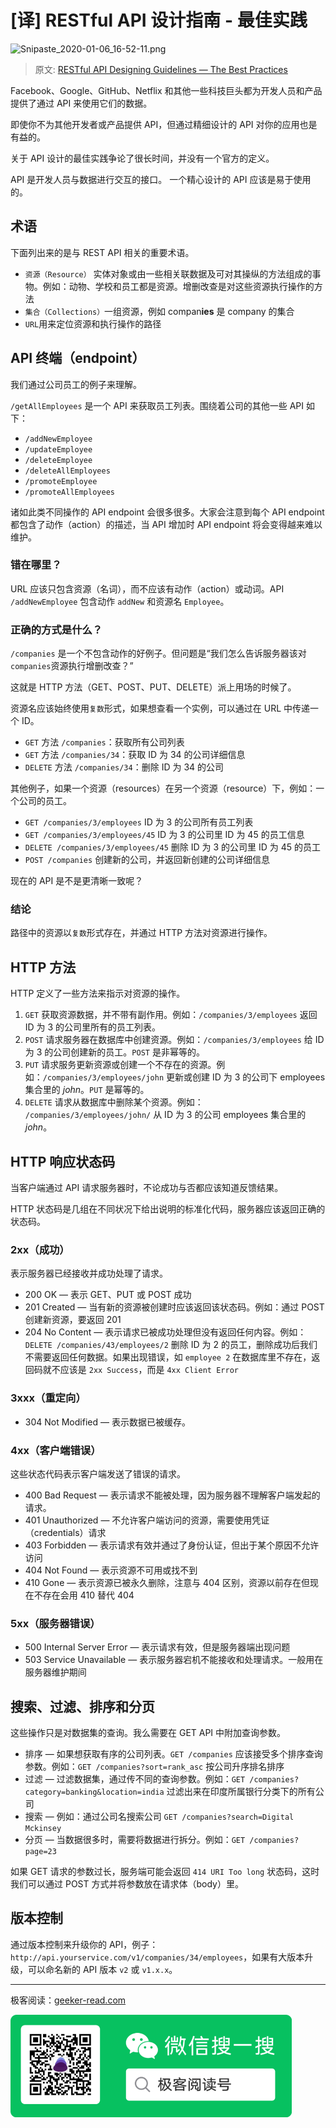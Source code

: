 # [译] RESTful API 设计指南 - 最佳实践

![Snipaste_2020-01-06_16-52-11.png](https://cdn.nlark.com/yuque/0/2020/png/639317/1578302570478-810015d8-90ed-439e-be2e-dc17c56050c6.png#align=left&display=inline&height=634&name=Snipaste_2020-01-06_16-52-11.png&originHeight=634&originWidth=1344&size=1269474&status=done&style=none&width=1344)<br />


> 原文: [RESTful API Designing Guidelines — The Best Practices](https://medium.com/better-programming/restful-api-designing-guidelines-the-best-practices-39454135f61)

Facebook、Google、GitHub、Netflix 和其他一些科技巨头都为开发人员和产品提供了通过 API 来使用它们的数据。

即使你不为其他开发者或产品提供 API，但通过精细设计的 API 对你的应用也是有益的。


关于 API 设计的最佳实践争论了很长时间，并没有一个官方的定义。

API 是开发人员与数据进行交互的接口。 一个精心设计的 API 应该是易于使用的。


## 术语

下面列出来的是与 REST API 相关的重要术语。

* `资源（Resource）` 实体对象或由一些相关联数据及可对其操纵的方法组成的事物。例如：动物、学校和员工都是资源。增删改查是对这些资源执行操作的方法
* `集合（Collections）`一组资源，例如 compan**ies** 是 company 的集合
* `URL`用来定位资源和执行操作的路径


## API 终端（endpoint）

我们通过公司员工的例子来理解。

`/getAllEmployees` 是一个 API 来获取员工列表。围绕着公司的其他一些 API 如下：

* `/addNewEmployee`
* `/updateEmployee`
* `/deleteEmployee`
* `/deleteAllEmployees`
* `/promoteEmployee`
* `/promoteAllEmployees`

诸如此类不同操作的 API endpoint 会很多很多。大家会注意到每个 API endpoint 都包含了动作（action）的描述，当 API 增加时 API endpoint 将会变得越来难以维护。

### 错在哪里？

URL 应该只包含资源（名词），而不应该有动作（action）或动词。API `/addNewEmployee` 包含动作 `addNew` 和资源名 `Employee`。

### 正确的方式是什么？

`/companies` 是一个不包含动作的好例子。但问题是“我们怎么告诉服务器该对`companies`资源执行增删改查？”

这就是 HTTP 方法（GET、POST、PUT、DELETE）派上用场的时候了。

资源名应该始终使用`复数`形式，如果想查看一个实例，可以通过在 URL 中传递一个 ID。

* `GET` 方法 `/companies`：获取所有公司列表
* `GET` 方法 `/companies/34`：获取 ID 为 34 的公司详细信息
* `DELETE` 方法 `/companies/34`：删除 ID 为 34 的公司

其他例子，如果一个资源（resources）在另一个资源（resource）下，例如：一个公司的员工。

* `GET /companies/3/employees` ID 为 3 的公司所有员工列表
* `GET /companies/3/employees/45` ID 为 3 的公司里 ID 为 45 的员工信息
* `DELETE /companies/3/employees/45` 删除 ID 为 3 的公司里 ID 为 45 的员工
* `POST /companies` 创建新的公司，并返回新创建的公司详细信息

现在的 API 是不是更清晰一致呢？

### 结论

路径中的资源以`复数`形式存在，并通过 HTTP 方法对资源进行操作。


## HTTP 方法

HTTP 定义了一些方法来指示对资源的操作。

1. `GET` 获取资源数据，并不带有副作用。例如：`/companies/3/employees` 返回 ID 为 3 的公司里所有的员工列表。
2. `POST` 请求服务器在数据库中创建资源。例如：`/companies/3/employees` 给 ID 为 3 的公司创建新的员工。`POST` 是非幂等的。
3. `PUT` 请求服务更新资源或创建一个不存在的资源。例如：`/companies/3/employees/john` 更新或创建 ID 为 3 的公司下 employees 集合里的 *john*。`PUT` 是幂等的。
4. `DELETE` 请求从数据库中删除某个资源。例如： `/companies/3/employees/john/` 从 ID 为 3 的公司 employees 集合里的 *john*。


## HTTP 响应状态码

当客户端通过 API 请求服务器时，不论成功与否都应该知道反馈结果。

HTTP 状态码是几组在不同状况下给出说明的标准化代码，服务器应该返回正确的状态码。


### 2xx（成功）

表示服务器已经接收并成功处理了请求。

* 200 OK — 表示 GET、PUT 或 POST 成功
* 201 Created — 当有新的资源被创建时应该返回该状态码。例如：通过 POST 创建新资源，要返回 201
* 204 No Content — 表示请求已被成功处理但没有返回任何内容。例如：`DELETE /companies/43/employees/2` 删除 ID 为 2 的员工，删除成功后我们不需要返回任何数据。如果出现错误，如 `employee 2` 在数据库里不存在，返回码就不应该是 `2xx Success`，而是 `4xx Client Error`


### 3xxx（重定向）
* 304 Not Modified — 表示数据已被缓存。


### 4xx（客户端错误）

这些状态代码表示客户端发送了错误的请求。

* 400 Bad Request — 表示请求不能被处理，因为服务器不理解客户端发起的请求。
* 401 Unauthorized — 不允许客户端访问的资源，需要使用凭证（credentials）请求
* 403 Forbidden — 表示请求有效并通过了身份认证，但出于某个原因不允许访问
* 404 Not Found — 表示资源不可用或找不到
* 410 Gone — 表示资源已被永久删除，注意与 404 区别，资源以前存在但现在不存在会用 410 替代 404


### 5xx（服务器错误）

* 500 Internal Server Error — 表示请求有效，但是服务器端出现问题
* 503 Service Unavailable — 表示服务器宕机不能接收和处理请求。一般用在服务器维护期间

## 搜索、过滤、排序和分页

这些操作只是对数据集的查询。我么需要在 GET API 中附加查询参数。

* 排序 — 如果想获取有序的公司列表。`GET /companies` 应该接受多个排序查询参数。例如：`GET /companies?sort=rank_asc` 按公司升序排名排序
* 过滤 — 过滤数据集，通过传不同的查询参数。例如：`GET /companies?category=banking&location=india` 过滤出来在印度所属银行分类下的所有公司
* 搜索 — 例如：通过公司名搜索公司 `GET /companies?search=Digital Mckinsey`
* 分页 — 当数据很多时，需要将数据进行拆分。例如：`GET /companies?page=23`

如果 GET 请求的参数过长，服务端可能会返回 `414 URI Too long` 状态码，这时我们可以通过 POST 方式并将参数放在请求体（body）里。

## 版本控制

通过版本控制来升级你的 API，例子：`http://api.yourservice.com/v1/companies/34/employees`，如果有大版本升级，可以命名新的 API 版本 `v2` 或 `v1.x.x`。

---

极客阅读：[geeker-read.com](https://geeker-read.com)

<img src="https://github.com/geeker-read/weekly_issues/raw/master/docs/wx.png" width="450" />
